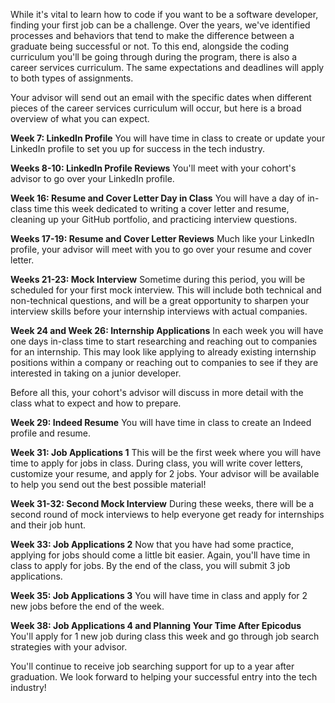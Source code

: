 While it's vital to learn how to code if you want to be a software developer, finding your first job can be a challenge. Over the years, we've identified processes and behaviors that tend to make the difference between a graduate being successful or not. To this end, alongside the coding curriculum you'll be going through during the program, there is also a career services curriculum. The same expectations and deadlines will apply to both types of assignments. 

Your advisor will send out an email with the specific dates when different pieces of the career services curriculum will occur, but here is a broad overview of what you can expect. 

**Week 7: LinkedIn Profile**
You will have time in class to create or update your LinkedIn profile to set you up for success in the tech industry. 

**Weeks 8-10: LinkedIn Profile Reviews**
You'll meet with your cohort's advisor to go over your LinkedIn profile. 

**Week 16: Resume and Cover Letter Day in Class**
You will have a day of in-class time this week dedicated to writing a cover letter and resume, cleaning up your GitHub portfolio, and practicing interview questions. 

**Weeks 17-19: Resume and Cover Letter Reviews**
Much like your LinkedIn profile, your advisor will meet with you to go over your resume and cover letter. 

**Weeks 21-23: Mock Interview**
Sometime during this period, you will be scheduled for your first mock interview. This will include both technical and non-technical questions, and will be a great opportunity to sharpen your interview skills before your internship interviews with actual companies. 

**Week 24 and Week 26: Internship Applications**
In each week you will have one days in-class time to start researching and reaching out to companies for an internship. This may look like applying to already existing internship positions within a company or reaching out to companies to see if they are interested in taking on a junior developer.

Before all this, your cohort's advisor will discuss in more detail with the class what to expect and how to prepare.

**Week 29: Indeed Resume**
You will have time in class to create an Indeed profile and resume. 

**Week 31: Job Applications 1**
This will be the first week where you will have time to apply for jobs in class. During class, you will write cover letters, customize your resume, and apply for 2 jobs. Your advisor will be available to help you send out the best possible material! 

**Week 31-32: Second Mock Interview**
During these weeks, there will be a second round of mock interviews to help everyone get ready for internships and their job hunt. 

**Week 33: Job Applications 2**
Now that you have had some practice, applying for jobs should come a little bit easier. Again, you'll have time in class to apply for jobs. By the end of the class, you will submit 3 job applications. 

**Week 35: Job Applications 3**
You will have time in class and apply for 2 new jobs before the end of the week.

**Week 38: Job Applications 4 and Planning Your Time After Epicodus**
You'll apply for 1 new job during class this week and go through job search strategies with your advisor.

You'll continue to receive job searching support for up to a year after graduation. We look forward to helping your successful entry into the tech industry! 

